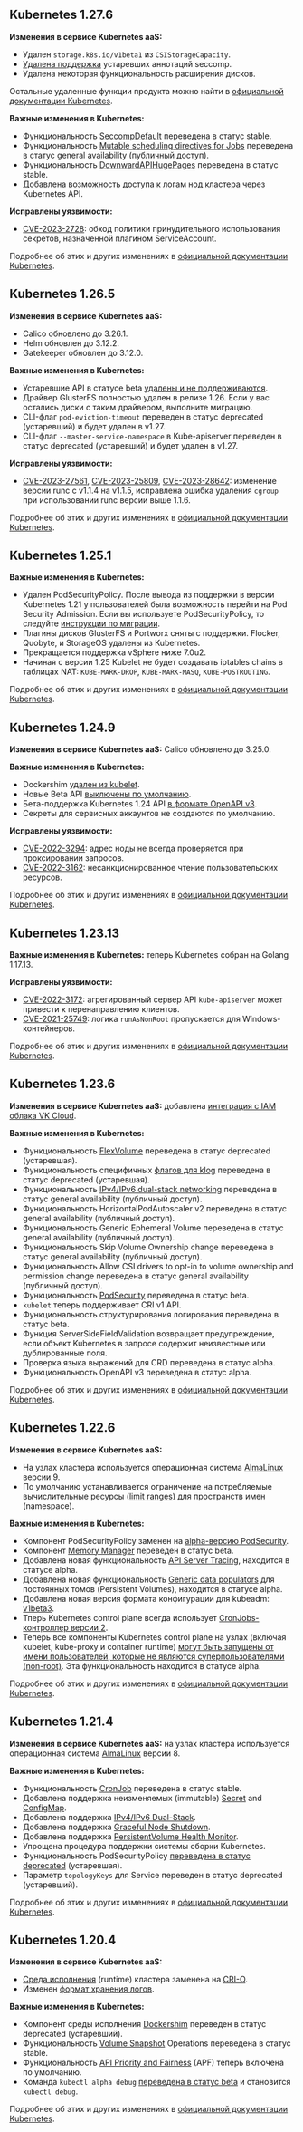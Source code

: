 ## Kubernetes 1.27.6 <a id="v1-27-6"></a>

**Изменения в сервисе Kubernetes aaS:**

- Удален `storage.k8s.io/v1beta1` из `CSIStorageCapacity`.
- [Удалена поддержка](https://kubernetes.io/blog/2023/03/17/upcoming-changes-in-kubernetes-v1-27/#support-for-deprecated-seccomp-annotations) устаревших аннотаций seccomp.
- Удалена некоторая функциональность расширения дисков.

Остальные удаленные функции продукта можно найти в [официальной документации Kubernetes](https://kubernetes.io/blog/2023/03/17/upcoming-changes-in-kubernetes-v1-27/#api-removals-and-other-changes-for-kubernetes-v1-27).

**Важные изменения в Kubernetes:**

- Функциональность [SeccompDefault](https://kubernetes.io/docs/tutorials/security/seccomp/) переведена в статус stable.
- Функциональность [Mutable scheduling directives for Jobs](https://github.com/kubernetes/enhancements/issues/2926) переведена в статус general availability (публичный доступ).
- Функциональность [DownwardAPIHugePages](https://kubernetes.io/docs/reference/command-line-tools-reference/feature-gates/) переведена в статус stable.
- Добавлена возможность доступа к логам нод кластера через Kubernetes API.

**Исправлены уязвимости:**

- [CVE-2023-2728](https://github.com/kubernetes/kubernetes/blob/master/CHANGELOG/CHANGELOG-1.27.md#cve-2023-2728-bypassing-enforce-mountable-secrets-policy-imposed-by-the-serviceaccount-admission-plugin): обход политики принудительного использования секретов, назначенной плагином ServiceAccount.

Подробнее об этих и других изменениях в [официальной документации Kubernetes](https://github.com/kubernetes/kubernetes/blob/master/CHANGELOG/CHANGELOG-1.27.md#v1276).

## Kubernetes 1.26.5 <a id="v1-26-5"></a>

**Изменения в сервисе Kubernetes aaS:**

- Calico обновлено до 3.26.1.
- Helm обновлен до 3.12.2.
- Gatekeeper обновлен до 3.12.0.

**Важные изменения в Kubernetes:**

- Устаревшие API в статусе beta [удалены и не поддерживаются](https://kubernetes.io/docs/reference/using-api/deprecation-guide/#v1-26).
- Драйвер GlusterFS полностью удален в релизе 1.26. Если у вас остались диски с таким драйвером, выполните миграцию.
- CLI-флаг `pod-eviction-timeout` переведен в статус deprecated (устаревший) и будет удален в v1.27.
- CLI-флаг `--master-service-namespace` в Kube-apiserver переведен в статус deprecated (устаревший) и будет удален в v1.27.

**Исправлены уязвимости:**

- [CVE-2023-27561](https://bugzilla.redhat.com/show_bug.cgi?id=CVE-2023-27561), [CVE-2023-25809](https://bugzilla.redhat.com/show_bug.cgi?id=CVE-2023-25809), [CVE-2023-28642](https://bugzilla.redhat.com/show_bug.cgi?id=CVE-2023-28642): изменение версии runc с v1.1.4 на v1.1.5, исправлена ошибка удаления `cgroup` при использовании runc версии выше 1.1.6.

Подробнее об этих и других изменениях в [официальной документации Kubernetes](https://github.com/kubernetes/kubernetes/blob/master/CHANGELOG/CHANGELOG-1.26.md#v1265).

## Kubernetes 1.25.1 <a id="v1-25-1"></a>

**Важные изменения в Kubernetes:**

- Удален PodSecurityPolicy. После вывода из поддержки в версии Kubernetes 1.21 у пользователей была возможность перейти на Pod Security Admission. Если вы используете PodSecurityPolicy, то следуйте [инструкции по миграции](https://kubernetes.io/docs/tasks/configure-pod-container/migrate-from-psp/).
- Плагины дисков GlusterFS и Portworx сняты с поддержки. Flocker, Quobyte, и StorageOS удалены из Kubernetes.
- Прекращается поддержка vSphere ниже 7.0u2.
- Начиная с версии 1.25 Kubelet не будет создавать iptables chains в таблицах NAT: `KUBE-MARK-DROP`, `KUBE-MARK-MASQ`, `KUBE-POSTROUTING`.

Подробнее об этих и других изменениях в [официальной документации Kubernetes](https://github.com/kubernetes/kubernetes/blob/master/CHANGELOG/CHANGELOG-1.25.md#v12510).

## Kubernetes 1.24.9 <a id="v1-24-9"></a>

**Изменения в сервисе Kubernetes aaS:** Calico обновлено до 3.25.0.

**Важные изменения в Kubernetes:**

- Dockershim [удален из kubelet](https://kubernetes.io/docs/setup/production-environment/container-runtimes/).
- Новые Beta API [выключены по умолчанию](https://github.com/kubernetes/enhancements/issues/3136).
- Бета-поддержка Kubernetes 1.24 API [в формате OpenAPI v3](https://github.com/kubernetes/enhancements/issues/2896).
- Секреты для сервисных аккаунтов не создаются по умолчанию.

**Исправлены уязвимости:**

- [CVE-2022-3294](https://bugzilla.redhat.com/show_bug.cgi?id=CVE-2022-3294): адрес ноды не всегда проверяется при проксировании запросов.
- [CVE-2022-3162](https://bugzilla.redhat.com/show_bug.cgi?id=CVE-2022-3162): несанкционированное чтение пользовательских ресурсов.

Подробнее об этих и других изменениях в [официальной документации Kubernetes](https://kubernetes.io/blog/2022/05/03/kubernetes-1-24-release-announcement/).

## Kubernetes 1.23.13 <a id="v1-23-13"></a>

**Важные изменения в Kubernetes:** теперь Kubernetes собран на Golang 1.17.13.

**Исправлены уязвимости:**

- [CVE-2022-3172](https://bugzilla.redhat.com/show_bug.cgi?id=2127804): агрегированный сервер API `kube-apiserver` может привести к перенаправлению клиентов.
- [CVE-2021-25749](https://bugzilla.redhat.com/show_bug.cgi?id=2127808): логика `runAsNonRoot` пропускается для Windows-контейнеров.

Подробнее об этих и других изменениях в [официальной документации Kubernetes](https://github.com/kubernetes/kubernetes/blob/master/CHANGELOG/CHANGELOG-1.23.md#v12313).

## Kubernetes 1.23.6 <a id="v1-23-6"></a>

**Изменения в сервисе Kubernetes aaS:** добавлена [интеграция с IAM облака VK Cloud](https://cloud.vk.com/docs/base/k8s/concepts/access-management).

**Важные изменения в Kubernetes:**

- Функциональность [FlexVolume](https://github.com/kubernetes/community/blob/master/sig-storage/volume-plugin-faq.md#flexvolume) переведена в статус deprecated (устаревшая).
- Функциональность специфичных [флагов для klog](https://kubernetes.io/docs/concepts/cluster-administration/system-logs/#klog) переведена в статус deprecated (устаревшая).
- Функциональность [IPv4/IPv6 dual-stack networking](https://github.com/kubernetes/enhancements/tree/master/keps/sig-network/563-dual-stack) переведена в статус general availability (публичный доступ).
- Функциональность HorizontalPodAutoscaler v2 переведена в статус general availability (публичный доступ).
- Функциональность Generic Ephemeral Volume переведена в статус general availability (публичный доступ).
- Функциональность Skip Volume Ownership change переведена в статус general availability (публичный доступ).
- Функциональность Allow CSI drivers to opt-in to volume ownership and permission change переведена в статус general availability (публичный доступ).
- Функциональность [PodSecurity](https://kubernetes.io/docs/concepts/security/pod-security-admission/) переведена в статус beta.
- `kubelet` теперь поддерживает CRI v1 API.
- Функциональность структурирования логирования переведена в статус beta.
- Функция ServerSideFieldValidation возвращает предупреждение, если объект Kubernetes в запросе содержит неизвестные или дублированные поля.
- Проверка языка выражений для CRD переведена в статус alpha.
- Функциональность OpenAPI v3 переведена в статус alpha.

Подробнее об этих и других изменениях в [официальной документации Kubernetes](https://kubernetes.io/blog/2021/12/07/kubernetes-1-23-release-announcement/).

## Kubernetes 1.22.6 <a id="v1-22-6"></a>

**Изменения в сервисе Kubernetes aaS:**

- На узлах кластера используется операционная система [AlmaLinux](https://wiki.almalinux.org) версии 9.
- По умолчанию устанавливается ограничение на потребляемые вычислительные ресурсы ([limit ranges](https://kubernetes.io/docs/concepts/policy/limit-range/)) для пространств имен (namespace).

**Важные изменения в Kubernetes:**

- Компонент PodSecurityPolicy заменен на [alpha-версию PodSecurity](https://github.com/kubernetes/enhancements/issues/2579).
- Компонент [Memory Manager](https://github.com/kubernetes/enhancements/issues/1769) переведен в статус beta.
- Добавлена новая функциональность [API Server Tracing](https://github.com/kubernetes/enhancements/issues/647), находится в статусе alpha.
- Добавлена новая функциональность [Generic data populators](https://github.com/kubernetes/enhancements/issues/1495) для постоянных томов (Persistent Volumes), находится в статусе alpha.
- Добавлена новая версия формата конфигурации для kubeadm: [v1beta3](https://github.com/kubernetes/enhancements/issues/970).
- Тперь Kubernetes control plane всегда использует [CronJobs-контроллер версии 2](https://github.com/kubernetes/enhancements/issues/19).
- Теперь все компоненты Kubernetes control plane на узлах (включая kubelet, kube-proxy и container runtime) [могут быть запущены от имени пользователей, которые не являются суперпользователями (non-root)](https://github.com/kubernetes/enhancements/issues/2033). Эта функциональность находится в статусе alpha.

Подробнее об этих и других изменениях в [официальной документации Kubernetes](https://kubernetes.io/blog/2021/08/04/kubernetes-1-22-release-announcement/).

## Kubernetes 1.21.4 <a id="v1-21-4"></a>

**Изменения в сервисе Kubernetes aaS:** на узлах кластера используется операционная система [AlmaLinux](https://wiki.almalinux.org) версии 8.

**Важные изменения в Kubernetes:**

- Функциональность [CronJob](https://kubernetes.io/docs/concepts/workloads/controllers/cron-jobs/) переведена в статус stable.
- Добавлена поддержка неизменяемых (immutable) [Secret](https://kubernetes.io/docs/concepts/configuration/secret/#secret-immutable) and [ConfigMap](https://kubernetes.io/docs/concepts/configuration/configmap/#configmap-immutable).
- Добавлена поддержка [IPv4/IPv6 Dual-Stack](https://kubernetes.io/docs/concepts/services-networking/dual-stack/).
- Добавлена поддержка [Graceful Node Shutdown](https://kubernetes.io/docs/concepts/architecture/nodes/#graceful-node-shutdown).
- Добавлена поддержка [PersistentVolume Health Monitor](https://kubernetes.io/docs/concepts/storage/volume-health-monitoring).
- Упрощена процедура поддержки системы сборки Kubernetes.
- Функциональность PodSecurityPolicy [переведена в статус deprecated](https://kubernetes.io/blog/2021/04/06/podsecuritypolicy-deprecation-past-present-and-future) (устаревшая).
- Параметр `topologyKeys` для Service переведен в статус deprecated (устаревший).

Подробнее об этих и других изменениях в [официальной документации Kubernetes](https://kubernetes.io/blog/2021/04/08/kubernetes-1-21-release-announcement/).

## Kubernetes 1.20.4 <a id="v1-20-4"></a>

**Изменения в сервисе Kubernetes aaS:**

- [Среда исполнения](https://kubernetes.io/docs/setup/production-environment/container-runtimes/) (runtime) кластера заменена на [CRI-O](https://cri-o.io/).
- Изменен [формат хранения логов](../../../../../additionals/cases/cases-logs/case-fluent-bit).

**Важные изменения в Kubernetes:**

- Компонент среды исполнения [Dockershim](https://kubernetes.io/blog/2022/05/03/dockershim-historical-context/) переведен в статус deprecated (устаревший).
- Функциональность [Volume Snapshot](https://kubernetes.io/docs/concepts/storage/volume-snapshots/) Operations переведена в статус stable.
- Функциональность [API Priority and Fairness](https://kubernetes.io/docs/concepts/cluster-administration/flow-control/) (APF) теперь включена по умолчанию.
- Команда `kubectl alpha debug` [переведена в статус beta](https://kubernetes.io/docs/tasks/debug/debug-application/debug-running-pod/) и становится `kubectl debug`.

Подробнее об этих и других изменениях в [официальной документации Kubernetes](https://kubernetes.io/blog/2020/12/08/kubernetes-1-20-release-announcement/).
